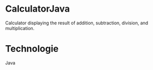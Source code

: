 # CalculatorJava
Calculator displaying the result of addition, subtraction, division, and multiplication.
# Technologie
Java
